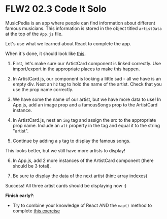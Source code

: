 # FLW2 02.3 Code It Solo

MusicPedia is an app where people can find information about different famous musicians. This information is stored in the object titled `artistData` at the top of the `App.js` file.

Let's use what we learned about React to complete the app.

When it's done, it should look like [this](https://imgur.com/vnh32uM).

1. First, let's make sure our ArtistCard component is linked correctly. Use import/export in the appropriate places to make this happen.

2. In ArtistCard.js, our component is looking a little sad - all we have is an empty div. Nest an `h2` tag to hold the name of the artist. Check that you use the prop name correctly.

3. We have some the name of our artist, but we have more data to use! In App.js, add an image prop and a famousSongs prop to the ArtistCard instance.

4. In ArtistCard.js, nest an `img` tag and assign the src to the appropriate prop name. Include an `alt` property in the tag and equal it to the string "artist".

5. Continue by adding a `p` tag to display the famous songs.

This looks better, but we still have more artists to display!

6. In App.js, add 2 more instances of the ArtistCard component (there should be 3 total).

7. Be sure to display the data of the next artist (hint: array indexes)

Success! All three artist cards should be displaying now :)

**Finish early?**:

- Try to combine your knowledge of React AND the `map()` method to complete [this exercise](https://replit.com/@maxwilliams361/023-Extension-Exercise#README.md)
